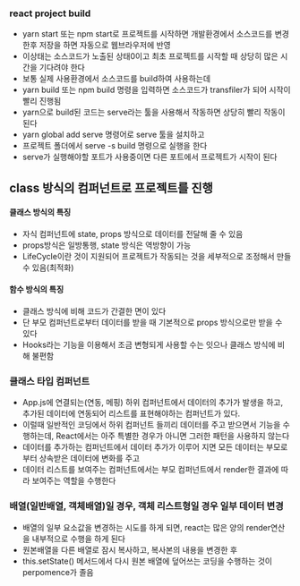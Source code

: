 ### react project build

- yarn start 또는 npm start로 프로젝트를 시작하면 개발환경에서
  소스코드를 변경한후 저장을 하면 자동으로 웹브라우저에 반영
- 이상태는 소스코드가 노출된 상태0이고 최초 프로젝트를 시작할 때
  상당히 많은 시간을 기다려야 한다
- 보통 실제 사용환경에서 소스코드를 build하여 사용하는데
- yarn build 또는 npm build 명령을 입력하면 소스코드가 transfiler가 되어
  시작이 빨리 진행됨
- yarn으로 build된 코드는 serve라는 툴을 사용해서 작동하면 상당히
  빨리 작동이된다
- yarn global add serve 명령어로 serve 툴을 설치하고
- 프로젝트 폴더에서 serve -s build 명령으로 실행을 한다
- serve가 실행해야할 포트가 사용중이면 다른 포트에서 프로젝트가 시작이 된다

## class 방식의 컴퍼넌트로 프로젝트를 진행

#### 클래스 방식의 특징

- 자식 컴퍼넌트에 state, props 방식으로 데이터를 전달해 줄 수 있음
- props방식은 일방통행, state 방식은 역방향이 가능
- LifeCycle이란 것이 지원되어 프로젝트가 작동되는 것을 세부적으로 조정해서 만들 수 있음(최적화)

#### 함수 방식의 특징

- 클래스 방식에 비해 코드가 간결한 면이 있다
- 단 부모 컴퍼넌트로부터 데이터를 받을 때 기본적으로 props 방식으로만 받을 수 있다
- Hooks라는 기능을 이용해서 조금 변형되게 사용할 수는 잇으나 클래스 방식에 비해 불편함

### 클래스 타입 컴퍼넌트

- App.js에 연결되는(연동, 메핑) 하위 컴퍼넌트에서 데이터의 추가가 발생을 하고, 추가된 데이터에 연동되어 리스트를 표현해야하는 컴퍼넌트가 있다.
- 이럴때 일반적인 코딩에서 하위 컴퍼넌트 들끼리 데이터를 주고 받으면서 기능을 수행하는데,
  React에서는 아주 특별한 경우가 아니면 그러한 패턴을 사용하지 않는다
- 데이터를 추가하는 컴퍼넌트에서 데이터 추가가 이루어 지면 모든 데이터는 부모로부터 상속받은 데이터에 변화를 주고
- 데이터 리스트를 보여주는 컴퍼넌트에서는 부모 컴퍼넌트에서 render한 결과에 따라 보여주는 역할을 수행한다

### 배열(일반배열, 객체배열)일 경우, 객체 리스트형일 경우 일부 데이터 변경

- 배열의 일부 요소값을 변경하는 시도를 하게 되면, react는 많은 양의 render연산을 내부적으로
  수행을 하게 된다
- 원본배열을 다른 배열로 잠시 복사하고, 복사본의 내용을 변경한 후
- this.setState() 메서드에서 다시 원본 배열에 덮어쓰는 코딩을 수행하는 것이 perpomence가 졸음
